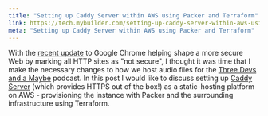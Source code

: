 ```yaml
---
title: "Setting up Caddy Server within AWS using Packer and Terraform"
link: https://tech.mybuilder.com/setting-up-caddy-server-within-aws-using-packer-and-terraform/
meta: "Setting up Caddy Server within AWS using Packer and Terraform"
---
```


With the [recent update](https://security.googleblog.com/2018/02/a-secure-web-is-here-to-stay.html) to Google Chrome helping shape a more secure Web by marking all HTTP sites as "not secure", I thought it was time that I make the necessary changes to how we host audio files for the [Three Devs and a Maybe](https://threedevsandamaybe.com/) podcast.
In this post I would like to discuss setting up [Caddy Server](https://caddyserver.com/) (which provides HTTPS out of the box!) as a static-hosting platform on AWS - provisioning the instance with Packer and the surrounding infrastructure using Terraform.
<!--more-->
